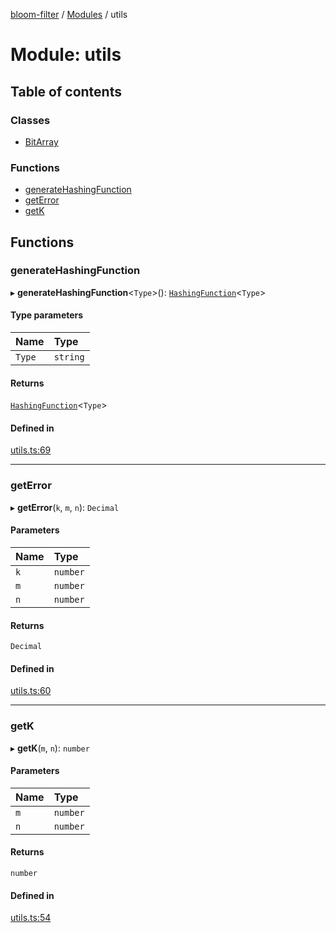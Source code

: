 [bloom-filter](../README.md) / [Modules](../modules.md) / utils

# Module: utils

## Table of contents

### Classes

- [BitArray](../classes/utils.BitArray.md)

### Functions

- [generateHashingFunction](utils.md#generatehashingfunction)
- [getError](utils.md#geterror)
- [getK](utils.md#getk)

## Functions

### generateHashingFunction

▸ **generateHashingFunction**<`Type`\>(): [`HashingFunction`](../interfaces/types.HashingFunction.md)<`Type`\>

#### Type parameters

| Name | Type |
| :------ | :------ |
| `Type` | `string` |

#### Returns

[`HashingFunction`](../interfaces/types.HashingFunction.md)<`Type`\>

#### Defined in

[utils.ts:69](https://github.com/rymnc/bloom-filter-ts/blob/16e3ce3/lib/utils.ts#L69)

___

### getError

▸ **getError**(`k`, `m`, `n`): `Decimal`

#### Parameters

| Name | Type |
| :------ | :------ |
| `k` | `number` |
| `m` | `number` |
| `n` | `number` |

#### Returns

`Decimal`

#### Defined in

[utils.ts:60](https://github.com/rymnc/bloom-filter-ts/blob/16e3ce3/lib/utils.ts#L60)

___

### getK

▸ **getK**(`m`, `n`): `number`

#### Parameters

| Name | Type |
| :------ | :------ |
| `m` | `number` |
| `n` | `number` |

#### Returns

`number`

#### Defined in

[utils.ts:54](https://github.com/rymnc/bloom-filter-ts/blob/16e3ce3/lib/utils.ts#L54)
